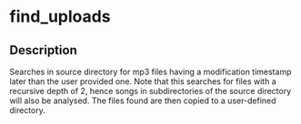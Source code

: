 # find_uploads
## Description
Searches in source directory for mp3 files having a modification timestamp later than the user provided one. Note that this searches for files with a recursive depth of 2, hence songs in subdirectories of the source directory will also be analysed. The files found are then copied to a user-defined directory.
